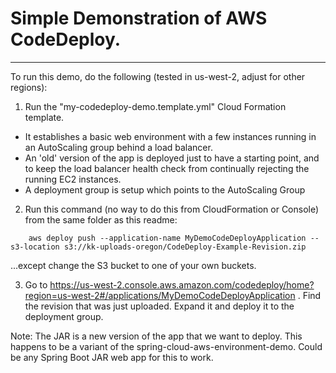 # Simple Demonstration of AWS CodeDeploy.
---
To run this demo, do the following (tested in us-west-2, adjust for other regions):

1.  Run the "my-codedeploy-demo.template.yml" Cloud Formation template.  
  * It establishes a basic web environment with a few instances running in an AutoScaling group behind a load balancer.  
  * An 'old' version of the app is deployed just to have a starting point, and to keep the load balancer health check from continually rejecting the running EC2 instances.
  * A deployment group is setup which points to the AutoScaling Group

2.  Run this command (no way to do this from CloudFormation or Console) from the same folder as this readme:

````
    aws deploy push --application-name MyDemoCodeDeployApplication --s3-location s3://kk-uploads-oregon/CodeDeploy-Example-Revision.zip
````

...except change the S3 bucket to one of your own buckets.

3.  Go to https://us-west-2.console.aws.amazon.com/codedeploy/home?region=us-west-2#/applications/MyDemoCodeDeployApplication .  Find the revision that was just uploaded.  Expand it and deploy it to the deployment group.


Note:  The JAR is a new version of the app that we want to deploy.  This happens to be a variant of the spring-cloud-aws-environment-demo.  Could be any Spring Boot JAR web app for this to work.


      
